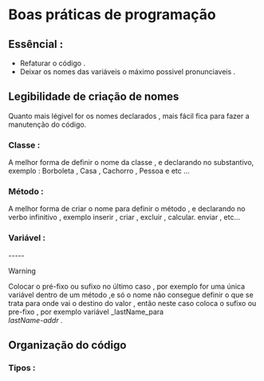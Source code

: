 # Boas práticas de programação 

## Essêncial : 

* Refaturar o código .
* Deixar os nomes das variáveis o máximo possivel pronunciaveis .



## Legibilidade de criação de nomes

<p> Quanto mais légivel for os nomes declarados , mais fácil fica para fazer a manutenção do código. </p>

### Classe :
 
<p> A melhor forma de definir o nome da classe , e declarando no substantivo, exemplo : Borboleta , Casa , Cachorro , Pessoa e etc ... </p>

### Método :

<p> A melhor forma de criar o nome para definir o método , e declarando no verbo infinitivo , exemplo  inserir , criar , excluir , calcular. enviar , etc... </p>

### Variável : 

<p> ----- </p>

> [!Warning] 
> Colocar o pré-fixo ou sufixo no último caso ,
> por exemplo for uma única variável dentro 
> de um método ,e só o nome não consegue definir
> o que se trata para onde vai o destino do valor ,
> então neste caso coloca o sufixo 
> ou pre-fixo , por exemplo variável _lastName_para  
> _lastName-addr_  .


## Organização do código

### Tipos  :